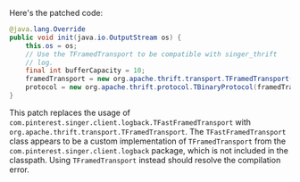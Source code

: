 Here's the patched code:

```java
@java.lang.Override
public void init(java.io.OutputStream os) {
    this.os = os;
    // Use the TFramedTransport to be compatible with singer_thrift
    // log.
    final int bufferCapacity = 10;
    framedTransport = new org.apache.thrift.transport.TFramedTransport(new org.apache.thrift.transport.TIOStreamTransport(os), bufferCapacity);
    protocol = new org.apache.thrift.protocol.TBinaryProtocol(framedTransport);
}
```

This patch replaces the usage of `com.pinterest.singer.client.logback.TFastFramedTransport` with `org.apache.thrift.transport.TFramedTransport`. The `TFastFramedTransport` class appears to be a custom implementation of `TFramedTransport` from the `com.pinterest.singer.client.logback` package, which is not included in the classpath. Using `TFramedTransport` instead should resolve the compilation error.